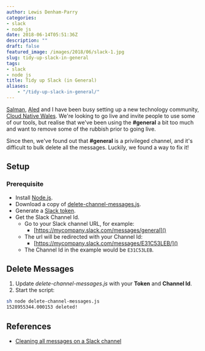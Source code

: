 ```yaml
---
author: Lewis Denham-Parry
categories:
- slack
- node js
date: 2018-06-14T05:51:36Z
description: ""
draft: false
featured_image: /images/2018/06/slack-1.jpg
slug: tidy-up-slack-in-general
tags:
- slack
- node js
title: Tidy up Slack (in General)
aliases:
    - "/tidy-up-slack-in-general/"
---
```


[Salman](https://twitter.com/soulmaniqbal), [Aled](https://twitter.com/Aled_James9) and I have been busy setting up a new technology community, [Cloud Native Wales](https://blog.cloudnativewales.io).  We're looking to go live and invite people to use some of our tools, but realise that we've been using the **#general** a bit too much and want to remove some of the rubbish prior to going live.

Since then, we've found out that **#general** is a privileged channel, and it's difficult to bulk delete all the messages.  Luckily, we found a way to fix it!

## Setup

### Prerequisite

- Install [Node.js](https://nodejs.org/).
- Download a copy of [delete-channel-messages.js](https://gist.githubusercontent.com/firatkucuk/ee898bc919021da621689f5e47e7abac/raw/8c3b420fe3e334d740957a229937cdcbd10c0063/delete-channel-messages.js).
- Generate a [Slack token](https://api.slack.com/custom-integrations/legacy-tokens).
- Get the Slack Channel Id.
    - Go to your Slack channel URL, for example:
        - [https://mycompany.slack.com/messages/general]()
    - The url will be redirected with your Channel Id:
        - [https://mycompany.slack.com/messages/E31C53LEB/]()
    - The Channel Id in the example would be `E31C53LEB`.

## Delete Messages

1. Update *delete-channel-messages.js* with your **Token** and **Channel Id**.
1. Start the script:

```sh
sh node delete-channel-messages.js
1528955344.000153 deleted!
```

## References

- [Cleaning all messages on a Slack channel](https://medium.com/@jjerryhan/cleaning-all-messages-on-slack-channel-c46d71615c9a)